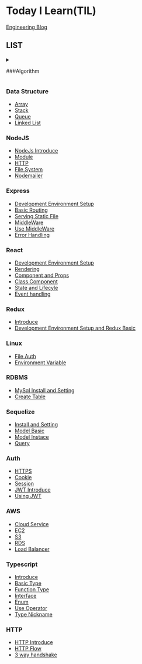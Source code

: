 # Today I Learn(TIL)
[Engineering Blog](https://nspark.tistory.com/)

## LIST

<details>
<summary> 
  
  ###Algorithm 
  
</summary>
<div markdown="1">
</div>
  
* [Time Complexity](https://github.com/PARKNAMSU/TIL/blob/main/Algorithm/time_complexity.md)
* [Seleted Sort](https://github.com/PARKNAMSU/TIL/blob/main/Algorithm/selection_sort.md)
* [Bubble Sort](https://github.com/PARKNAMSU/TIL/blob/main/Algorithm/bubble_sort.md)
* [Insert Sort](https://github.com/PARKNAMSU/TIL/blob/main/Algorithm/insert_sort.md)
* [Quick Sort](https://github.com/PARKNAMSU/TIL/blob/main/Algorithm/quick_sort.md)
* [Merge Sort](https://github.com/PARKNAMSU/TIL/blob/main/Algorithm/merge_sort.md)
* [Heap Sort](https://github.com/PARKNAMSU/TIL/blob/main/Algorithm/heap_sort.md)
* [Counting Sort](https://github.com/PARKNAMSU/TIL/blob/main/Algorithm/counting_sort.md)
* [Graph](https://github.com/PARKNAMSU/TIL/blob/main/Algorithm/graph.md)
* [BFS(Breadth First Search)](https://github.com/PARKNAMSU/TIL/blob/main/Algorithm/bfs.md)
* [DFS(Depth First Search)](https://github.com/PARKNAMSU/TIL/blob/main/Algorithm/dfs.md)
* [Union-Find](https://github.com/PARKNAMSU/TIL/blob/main/Algorithm/union-find.md)
* [Kruskal Algorithm](https://github.com/PARKNAMSU/TIL/blob/main/Algorithm/kruskal.md)

</details>

### Data Structure
* [Array](https://github.com/PARKNAMSU/TIL/blob/main/data-structure/array.md)
* [Stack](https://github.com/PARKNAMSU/TIL/blob/main/data-structure/stack.md)
* [Queue](https://github.com/PARKNAMSU/TIL/blob/main/data-structure/queue.md)
* [Linked List](https://github.com/PARKNAMSU/TIL/blob/main/data-structure/linked-list.md)

### NodeJS
* [NodeJs Introduce](https://github.com/PARKNAMSU/TIL/blob/main/nodeJs/node_js.md)
* [Module](https://github.com/PARKNAMSU/TIL/blob/main/nodeJs/node_module.md)
* [HTTP](https://github.com/PARKNAMSU/TIL/blob/main/nodeJs/http_module.md) 
* [File System](https://github.com/PARKNAMSU/TIL/blob/main/nodeJs/fs.md)
* [Nodemailer](https://github.com/PARKNAMSU/TIL/blob/main/nodeJs/mail.md)

### Express
* [Development Environment Setup](https://github.com/PARKNAMSU/TIL/blob/main/express/express_setting.md)
* [Basic Routing](https://github.com/PARKNAMSU/TIL/blob/main/express/express_routing.md)
* [Serving Static File](https://github.com/PARKNAMSU/TIL/blob/main/express/express_static.md)
* [MiddleWare](https://github.com/PARKNAMSU/TIL/blob/main/express/middleware.md)
* [Use MiddleWare](https://github.com/PARKNAMSU/TIL/blob/main/express/use_middleware.md)
* [Error Handling](https://github.com/PARKNAMSU/TIL/blob/main/express/err_handle.md)

### React
* [Development Environment Setup](https://github.com/PARKNAMSU/TIL/blob/main/React/react_setting.md)
* [Rendering](https://github.com/PARKNAMSU/TIL/blob/main/React/react_rendering.md)
* [Component and Props](https://github.com/PARKNAMSU/TIL/blob/main/React/react_component_props.md)
* [Class Component](https://github.com/PARKNAMSU/TIL/blob/main/React/react_class_component.md)
* [State and Lifecyle](https://github.com/PARKNAMSU/TIL/blob/main/React/react_state_lifecycle.md)
* [Event handling](https://github.com/PARKNAMSU/TIL/blob/main/React/react_event_handle.md)

### Redux
* [Introduce](https://github.com/PARKNAMSU/TIL/blob/main/redux/redux_intro.md)
* [Development Environment Setup and Redux Basic](https://github.com/PARKNAMSU/TIL/blob/main/redux/redux_basic.md)

### Linux
* [File Auth](https://github.com/PARKNAMSU/TIL/blob/main/linux/file_auth.md)
* [Environment Variable](https://github.com/PARKNAMSU/TIL/blob/main/linux/environment_variable.md)

### RDBMS
* [MySql Install and Setting](https://github.com/PARKNAMSU/TIL/blob/main/database/rdbms/install_mysql.md)
* [Create Table](https://github.com/PARKNAMSU/TIL/blob/main/database/rdbms/create_table.md)

### Sequelize
* [Install and Setting](https://github.com/PARKNAMSU/TIL/blob/main/sequelize/install_setting.md)
* [Model Basic](https://github.com/PARKNAMSU/TIL/blob/main/sequelize/model_basic.md)
* [Model Instace](https://github.com/PARKNAMSU/TIL/blob/main/sequelize/model_instance.md)
* [Query](https://github.com/PARKNAMSU/TIL/blob/main/sequelize/query.md)

### Auth
* [HTTPS](https://github.com/PARKNAMSU/TIL/blob/main/auth/https.md)
* [Cookie](https://github.com/PARKNAMSU/TIL/blob/main/auth/cookie.md)
* [Session](https://github.com/PARKNAMSU/TIL/blob/main/auth/session.md)
* [JWT Introduce](https://github.com/PARKNAMSU/TIL/blob/main/auth/jwt.md)
* [Using JWT](https://github.com/PARKNAMSU/TIL/blob/main/auth/jwt_ex.md)

### AWS
* [Cloud Service](https://github.com/PARKNAMSU/TIL/blob/main/aws/cloud.md)
* [EC2](https://github.com/PARKNAMSU/TIL/blob/main/aws/ec2.md)
* [S3](https://github.com/PARKNAMSU/TIL/blob/main/aws/s3.md)
* [RDS](https://github.com/PARKNAMSU/TIL/blob/main/aws/rds.md)
* [Load Balancer](https://github.com/PARKNAMSU/TIL/blob/main/aws/load_balancer_https.md)

### Typescript
* [Introduce](https://github.com/PARKNAMSU/TIL/blob/main/typescript/typescript%20intro.md)
* [Basic Type](https://github.com/PARKNAMSU/TIL/blob/main/typescript/basic_type.md)
* [Function Type](https://github.com/PARKNAMSU/TIL/blob/main/typescript/function_type.md)
* [Interface](https://github.com/PARKNAMSU/TIL/blob/main/typescript/interface_type.md)
* [Enum](https://github.com/PARKNAMSU/TIL/blob/main/typescript/enum_type.md)
* [Use Operator](https://github.com/PARKNAMSU/TIL/blob/main/typescript/use_operator.md)
* [Type Nickname](https://github.com/PARKNAMSU/TIL/blob/main/typescript/type_nickname.md)

### HTTP
* [HTTP Introduce](https://github.com/PARKNAMSU/TIL/blob/main/http/http_intro.md)
* [HTTP Flow](https://github.com/PARKNAMSU/TIL/blob/main/http/http_flow.md)
* [3 way handshake](https://github.com/PARKNAMSU/TIL/blob/main/http/3_way_handshake.md)
